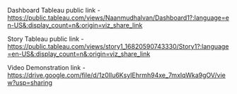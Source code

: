 Dashboard Tableau public link - https://public.tableau.com/views/Naanmudhalvan/Dashboard1?:language=en-US&:display_count=n&:origin=viz_share_link

Story Tableau public link - https://public.tableau.com/views/story1_16820590743330/Story1?:language=en-US&:display_count=n&:origin=viz_share_link

Video Demonstration link - https://drive.google.com/file/d/1z0Ilu6KsyIEhrmh94xe_7mxlqWka9gOV/view?usp=sharing
